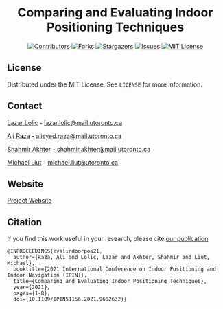 <div align="center">

# Comparing and Evaluating Indoor Positioning Techniques

[![Contributors][contributors-shield]][contributors-url]
[![Forks][forks-shield]][forks-url]
[![Stargazers][stars-shield]][stars-url]
[![Issues][issues-shield]][issues-url]
[![MIT License][license-shield]][license-url]

</div>
<!-- LICENSE -->

## License

Distributed under the MIT License. See `LICENSE` for more information.

<!-- CONTACT -->

## Contact

[Lazar Lolic](https://www.linkedin.com/in/lazar-lolic-207779184/) - lazar.lolic@mail.utoronto.ca

[Ali Raza](https://www.linkedin.com/in/ali-raza-6410ba161/) - alisyed.raza@mail.utoronto.ca

[Shahmir Akhter](https://www.linkedin.com/in/shahmir-akhter-80b553194/) - shahmir.akhter@mail.utoronto.ca

[Michael Liut](https://www.michaelliut.ca/) - michael.liut@utoronto.ca

## Website
[Project Website](https://indoorpositioning.github.io/indoorpositioning/index.html)

<!-- MARKDOWN LINKS & IMAGES -->
<!-- https://www.markdownguide.org/basic-syntax/#reference-style-links -->

## Citation
If you find this work useful in your research, please cite [our publication](https://ieeexplore.ieee.org/document/9662632)
```
@INPROCEEDINGS{evalindoorpos21,
  author={Raza, Ali and Lolic, Lazar and Akhter, Shahmir and Liut, Michael},
  booktitle={2021 International Conference on Indoor Positioning and Indoor Navigation (IPIN)}, 
  title={Comparing and Evaluating Indoor Positioning Techniques}, 
  year={2021},
  pages={1-8},
  doi={10.1109/IPIN51156.2021.9662632}}
```

[contributors-shield]: https://img.shields.io/github/contributors/indoorpositioning/indoorpositioning
[contributors-url]: https://github.com/indoorpositioning/indoorpositioning/graphs/contributors
[forks-shield]: https://img.shields.io/github/forks/indoorpositioning/indoorpositioning
[forks-url]: https://github.com/indoorpositioning/indoorpositioning/network/members
[stars-shield]: https://img.shields.io/github/stars/indoorpositioning/indoorpositioning
[stars-url]: https://github.com/indoorpositioning/indoorpositioning/stargazers
[issues-shield]: https://img.shields.io/github/issues/indoorpositioning/indoorpositioning
[issues-url]: https://github.com/indoorpositioning/indoorpositioning/issues
[license-shield]: https://img.shields.io/github/license/indoorpositioning/indoorpositioning
[license-url]: https://github.com/indoorpositioning/indoorpositioning/master/LICENSE
